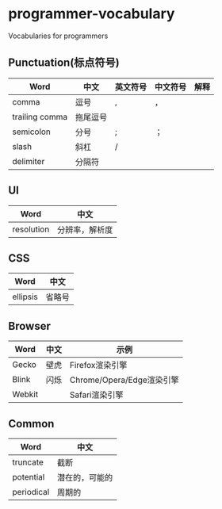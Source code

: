 # programmer-vocabulary
Vocabularies for programmers

## Punctuation(标点符号)

| Word            | 中文     | 英文符号 | 中文符号 | 解释 |
| ----            | ------  | ------- | ------- | --- |
| comma           | 逗号     | ,       | ，      |     |
| trailing comma  | 拖尾逗号  |        |          |     |
| semicolon       | 分号     | ;       | ；       |     |
| slash           | 斜杠     | /       |         |      |
| delimiter       | 分隔符   |         |         |       |

## UI

| Word | 中文 |
| ---- | ---- |
| resolution | 分辨率，解析度 |

## CSS

| Word | 中文 |
| ---- | --- |
| ellipsis | 省略号 |

## Browser

| Word | 中文 | 示例 |
| ---- | ---- | ---- |
| Gecko | 壁虎 | Firefox渲染引擎 |
| Blink | 闪烁 | Chrome/Opera/Edge渲染引擎 |
| Webkit |    | Safari渲染引擎 |

## Common

| Word | 中文 |
| ---- | ---- |
| truncate | 截断 |
| potential | 潜在的，可能的 |
| periodical | 周期的 |
